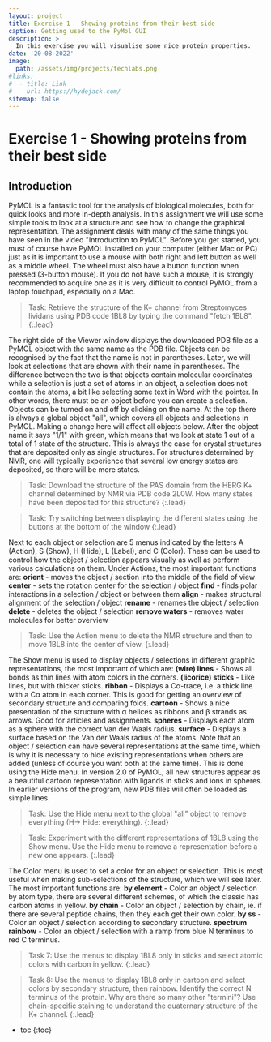 ```yaml
---
layout: project
title: Exercise 1 - Showing proteins from their best side
caption: Getting used to the PyMol GUI
description: >
  In this exercise you will visualise some nice protein properties.
date: '20-08-2022'
image: 
  path: /assets/img/projects/techlabs.png
#links:
#  - title: Link
#    url: https://hydejack.com/
sitemap: false
---
```


# Exercise 1 - Showing proteins from their best side

## Introduction

PyMOL is a fantastic tool for the analysis of biological molecules, both for quick looks and more in-depth analysis. In this assignment we will use some simple tools to look at a structure and see how to change the graphical representation. The assignment deals with many of the same things you have seen in the video "Introduction to PyMOL".
Before you get started, you must of course have PyMOL installed on your computer (either Mac or PC) just as it is important to use a mouse with both right and left button as well as a middle wheel. The wheel must also have a button function when pressed (3-button mouse). If you do not have such a mouse, it is strongly recommended to acquire one as it is very difficult to control PyMOL from a laptop touchpad, especially on a Mac.

> Task: Retrieve the structure of the K+ channel from Streptomyces lividans using PDB code 1BL8 by typing the command "fetch 1BL8".
{:.lead}

The right side of the Viewer window displays the downloaded PDB file as a PyMOL object with the same name as the PDB file. Objects can be recognised by the fact that the name is not in parentheses. Later, we will look at selections that are shown with their name in parentheses. The difference between the two is that objects contain molecular coordinates while a selection is just a set of atoms in an object, a selection does not contain the atoms, a bit like selecting some text in Word with the pointer. In other words, there must be an object before you can create a selection. Objects can be turned on and off by clicking on the name.
At the top there is always a global object "all", which covers all objects and selections in PyMOL. Making a change here will affect all objects below.
After the object name it says "1/1" with green, which means that we look at state 1 out of a total of 1 state of the structure. This is always the case for crystal structures that are deposited only as single structures. For structures determined by NMR, one will typically experience that several low energy states are deposited, so there will be more states.

> Task: Download the structure of the PAS domain from the HERG K+ channel determined by NMR via PDB code 2L0W. How many states have been deposited for this structure?
{:.lead}

> Task: Try switching between displaying the different states using the buttons at the bottom of the window
{:.lead}

Next to each object or selection are 5 menus indicated by the letters A (Action), S (Show), H (Hide), L (Label), and C (Color). These can be used to control how the object / selection appears visually as well as perform various calculations on them.
Under Actions, the most important functions are:
**orient** - moves the object / section into the middle of the field of view
**center** - sets the rotation center for the selection / object
**find** - finds polar interactions in a selection / object or between them
**align** - makes structural alignment of the selection / object
**rename** - renames the object / selection
**delete** - deletes the object / selection
**remove waters** - removes water molecules for better overview

> Task: Use the Action menu to delete the NMR structure and then to move 1BL8 into the center of view.
{:.lead}

The Show menu is used to display objects / selections in different graphic representations, the most important of which are:
**(wire) lines** - Shows all bonds as thin lines with atom colors in the corners.
**(licorice) sticks** - Like lines, but with thicker sticks.
**ribbon** - Displays a Cα-trace, i.e. a thick line with a Cα atom in each corner. This is good for getting an overview of secondary structure and comparing folds.
**cartoon** - Shows a nice presentation of the structure with α helices as ribbons and β strands as arrows. Good for articles and assignments.
**spheres** - Displays each atom as a sphere with the correct Van der Waals radius.
**surface** - Displays a surface based on the Van der Waals radius of the atoms.
Note that an object / selection can have several representations at the same time, which is why it is necessary to hide existing representations when others are added (unless of course you want both at the same time). This is done using the Hide menu.
In version 2.0 of PyMOL, all new structures appear as a beautiful cartoon representation with ligands in sticks and ions in spheres. In earlier versions of the program, new PDB files will often be loaded as simple lines.

> Task: Use the Hide menu next to the global "all" object to remove everything (H-> Hide: everything).
{:.lead}

> Task: Experiment with the different representations of 1BL8 using the Show menu. Use the Hide menu to remove a representation before a new one appears.
{:.lead}

The Color menu is used to set a color for an object or selection. This is most useful when making sub-selections of the structure, which we will see later. The most important functions are:
**by element** - Color an object / selection by atom type, there are several different schemes, of which the classic has carbon atoms in yellow.
**by chain** - Color an object / selection by chain, ie. if there are several peptide chains, then they each get their own color.
**by ss** - Color an object / selection according to secondary structure.
**spectrum rainbow** - Color an object / selection with a ramp from blue N terminus to red C terminus.

> Task 7: Use the menus to display 1BL8 only in sticks and select atomic colors with carbon in yellow.
{:.lead}

> Task 8: Use the menus to display 1BL8 only in cartoon and select colors by secondary structure, then rainbow. Identify the correct N terminus of the protein. Why are there so many other "termini"? Use chain-specific staining to understand the quaternary structure of the K+ channel.
{:.lead}

* toc
{:toc}




